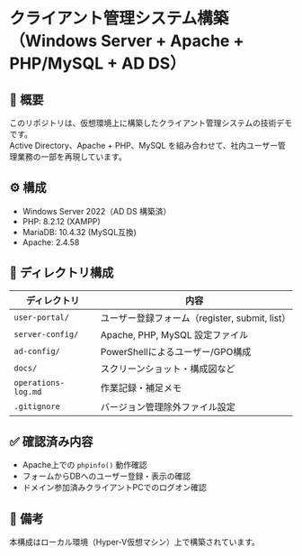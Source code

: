 # クライアント管理システム構築（Windows Server + Apache + PHP/MySQL + AD DS）

## 📌 概要
このリポジトリは、仮想環境上に構築したクライアント管理システムの技術デモです。  
Active Directory、Apache + PHP、MySQL を組み合わせて、社内ユーザー管理業務の一部を再現しています。

## ⚙️ 構成
- Windows Server 2022（AD DS 構築済）
- PHP: 8.2.12 (XAMPP)
- MariaDB: 10.4.32 (MySQL互換)
- Apache: 2.4.58

## 📁 ディレクトリ構成

| ディレクトリ | 内容 |
|--------------|------|
| `user-portal/` | ユーザー登録フォーム（register, submit, list） |
| `server-config/` | Apache, PHP, MySQL 設定ファイル |
| `ad-config/` | PowerShellによるユーザー/GPO構成 |
| `docs/` | スクリーンショット・構成図など |
| `operations-log.md` | 作業記録・補足メモ |
| `.gitignore` | バージョン管理除外ファイル設定 |

## ✅ 確認済み内容
- Apache上での `phpinfo()` 動作確認
- フォームからDBへのユーザー登録・表示の確認
- ドメイン参加済みクライアントPCでのログオン確認

## 📎 備考
本構成はローカル環境（Hyper-V仮想マシン）上で構築されています。
